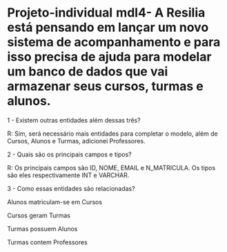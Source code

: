 # Projeto-individual mdl4- A Resilia está pensando em lançar um novo sistema de acompanhamento e para isso precisa de ajuda para modelar um banco de dados que vai armazenar seus cursos, turmas e alunos.


1 - Existem outras entidades além dessas três?

R: Sim, será necessário mais entidades para completar o modelo, além de Cursos, Alunos e Turmas, adicionei Professores.


2 - Quais são os principais campos e tipos?

R: Os principais campos são ID, NOME, EMAIL e N_MATRICULA. Os tipos são eles respectivamente INT e VARCHAR.


3 - Como essas entidades são relacionadas?

Alunos matriculam-se em Cursos

Cursos geram Turmas 

Turmas  possuem Alunos

Turmas contem Professores
